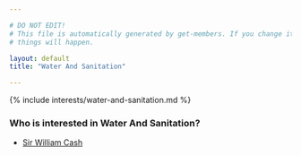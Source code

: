 ```yaml
---

# DO NOT EDIT!
# This file is automatically generated by get-members. If you change it, bad
# things will happen.

layout: default
title: "Water And Sanitation"

---
```


{% include interests/water-and-sanitation.md %}

### Who is interested in Water And Sanitation?


* [Sir William Cash](../members/sir-william-cash.html)
